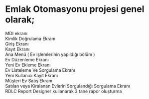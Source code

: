
# Emlak Otomasyonu projesi genel olarak;
MDI ekranı <br>
Kimlik Doğrulama Ekranı <br>
Giriş Ekranı <br>
Kayıt Ekranı <br>
Ana Menü ( Ev işlemlerinin yapıldığı bölüm ) <br>
Ev Düzenleme Ekranı<br>
Yeni Ev Ekleme Ekranı<br>
Ev Listeleme Ve Sorgulama Ekranı<br>
Yeni Kullanıcı Kayıt Ekranı<br>
Müşteri Ev Satış Ekranı<br>
Satılan veya Kiralanan Evlerin Sorgulandığı Sorgulama Ekranı<br>
RDLC Report Designer kullanarak 3 tane rapor oluşturma <br>

